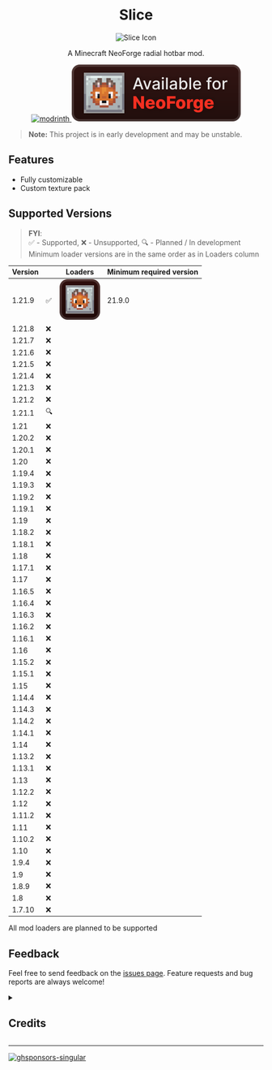 <h1 align="center">
  Slice
</h1>

<p align="center">
  <img alt="Slice Icon" title="Slice" src=".github/Icon.png" width="150">
</p>

<p align="center">
    A Minecraft NeoForge radial hotbar mod.
</p>


<p align="center">
  <a href="https://modrinth.com/mod/slice">
    <img alt="modrinth" height="56" src="https://cdn.jsdelivr.net/npm/@intergrav/devins-badges@3/assets/cozy/available/modrinth_vector.svg">
  </a>
  <img alt="neoforge" src="https://github.com/intergrav/devins-badges/blob/8494ec1ac495cfb481dc7e458356325510933eb0/assets/cozy/supported/neoforge_vector.svg?raw=true">
</a>

> **Note:** This project is in early development and may be unstable.

## Features

- Fully customizable
- Custom texture pack


## Supported Versions
> **FYI**: <br> ✅ - Supported, ❌ - Unsupported, 🔍 - Planned / In development
<br> Minimum loader versions are in the same order as in Loaders column

| Version    |  | Loaders                 | Minimum required version |
|------------|--|-------------------------|--------------------------|
| 1.21.9     |✅| <img src="https://github.com/intergrav/devins-badges/blob/8494ec1ac495cfb481dc7e458356325510933eb0/assets/compact-minimal/supported/neoforge_vector.svg?raw=true"> | 21.9.0
| 1.21.8     |❌|
| 1.21.7     |❌|
| 1.21.6     |❌|
| 1.21.5     |❌|
| 1.21.4     |❌|
| 1.21.3     |❌|
| 1.21.2     |❌|
| 1.21.1     |🔍|
| 1.21       |❌|
| 1.20.2     |❌|
| 1.20.1     |❌|
| 1.20       |❌|
| 1.19.4     |❌|
| 1.19.3     |❌|
| 1.19.2     |❌|
| 1.19.1     |❌|
| 1.19       |❌|
| 1.18.2     |❌|
| 1.18.1     |❌|
| 1.18       |❌|
| 1.17.1     |❌|
| 1.17       |❌|
| 1.16.5     |❌|
| 1.16.4     |❌|
| 1.16.3     |❌|
| 1.16.2     |❌|
| 1.16.1     |❌|
| 1.16       |❌|
| 1.15.2     |❌|
| 1.15.1     |❌|
| 1.15       |❌|
| 1.14.4     |❌|
| 1.14.3     |❌|
| 1.14.2     |❌|
| 1.14.1     |❌|
| 1.14       |❌|
| 1.13.2     |❌|
| 1.13.1     |❌|
| 1.13       |❌|
| 1.12.2     |❌|
| 1.12       |❌|
| 1.11.2     |❌|
| 1.11       |❌|
| 1.10.2     |❌|
| 1.10       |❌|
| 1.9.4      |❌|
| 1.9        |❌|
| 1.8.9      |❌|
| 1.8        |❌|
| 1.7.10     |❌|

All mod loaders are planned to be supported

## Feedback

Feel free to send feedback on the [issues page](https://github.com/Tomkov1c/Slice/issues). Feature requests and bug reports are always welcome!

<details>
  <summary>
    <h2>Credits</h2>
  </summary>
  <ul>
    <li><a href="https://badges.penpow.dev/badges/">Fancy badges</a> (Readme badges)</li>
    <li><a href="https://intergrav.github.io/devins-badges-docs/">Devin's badges</a> (Readme badges)</li>
  </ul>
</details>


<hr>

<a href="https://github.com/sponsors/Tomkov1c">
  <img alt="ghsponsors-singular" height="56" src="https://cdn.jsdelivr.net/npm/@intergrav/devins-badges@3/assets/cozy/donate/ghsponsors-singular_vector.svg">
</a>